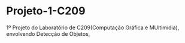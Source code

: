 # Projeto-1-C209
1º Projeto do Laboratório de C209(Computação Gráfica e MUltimídia), envolvendo Detecção de Objetos,

